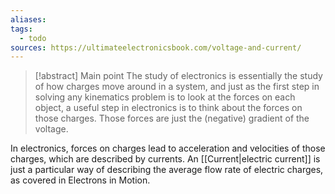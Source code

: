 ```yaml
---
aliases: 
tags:
  - todo
sources: https://ultimateelectronicsbook.com/voltage-and-current/
---
```

> [!abstract] Main point
> The study of electronics is essentially the study of how charges move around in a system, and just as the first step in solving any kinematics problem is to look at the forces on each object, a useful step in electronics is to think about the forces on those charges. Those forces are just the (negative) gradient of the voltage.

In electronics, forces on charges lead to acceleration and velocities of those charges, which are described by currents. An [[Current|electric current]] is just a particular way of describing the average flow rate of electric charges, as covered in Electrons in Motion.